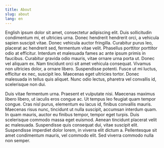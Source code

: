 ```yaml
---
title: About
slug: about
lang: en
---
```

English ipsum dolor sit amet, consectetur adipiscing elit. Duis sollicitudin condimentum mi, et ultricies urna. Donec hendrerit hendrerit orci, a vehicula sapien suscipit vitae. Donec vehicula auctor fringilla. Curabitur purus leo, placerat ac hendrerit sed, fermentum vitae velit. Phasellus porttitor porttitor odio at efficitur. Interdum et malesuada fames ac ante ipsum primis in faucibus. Curabitur gravida odio mauris, vitae ornare urna porta ut. Donec vel aliquam ex. Nam tincidunt orci sit amet vehicula consequat. Vivamus non ultricies dolor, a ornare libero. Suspendisse potenti. Fusce ut mi luctus, efficitur ex nec, suscipit leo. Maecenas eget ultricies tortor. Donec malesuada in tellus quis aliquet. Nunc odio lectus, pharetra vel convallis id, scelerisque non dui.

Duis vitae fermentum urna. Praesent et vulputate nisi. Maecenas maximus libero libero, ut iaculis eros congue ac. Ut tempus leo feugiat quam tempor congue. Cras nisl purus, elementum eu lacus id, finibus convallis mauris. Maecenas risus nunc, tincidunt ut nulla suscipit, accumsan interdum quam. In quam mauris, auctor eu finibus tempor, tempor eget turpis. Duis scelerisque commodo massa eget euismod. Aenean tincidunt placerat velit ac malesuada. Suspendisse quis consequat dui, vitae suscipit elit. Suspendisse imperdiet dolor lorem, in viverra elit dictum a. Pellentesque sit amet condimentum mauris, vel commodo elit. Sed viverra commodo nulla non semper.
